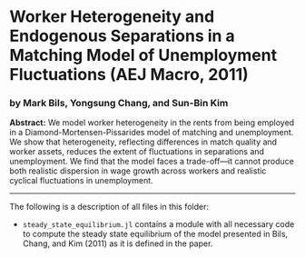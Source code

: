 # Worker Heterogeneity and Endogenous Separations in a Matching Model of Unemployment Fluctuations (AEJ Macro, 2011)
### by Mark Bils, Yongsung Chang, and Sun-Bin Kim

**Abstract:** We model worker heterogeneity in the rents from being employed in a Diamond-Mortensen-Pissarides model of matching and unemployment. 
We show that heterogeneity, reflecting differences in match quality and worker assets, reduces the extent of fluctuations in separations and unemployment. 
We find that the model faces a trade-off—it cannot produce both realistic dispersion in wage growth across workers and realistic cyclical fluctuations in unemployment. 

---

The following is a description of all files in this folder:

- `steady_state_equilibrium.jl` contains a module with all necessary code to compute the steady state equilibrium of the model presented in Bils, Chang, and Kim (2011) as it is defined in the paper.
